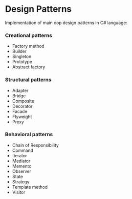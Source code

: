 # Design Patterns
Implementation of main oop design patterns in C# language:

### Creational patterns
* Factory method
* Builder
* Singleton
* Prototype
* Abstract factory

### Structural patterns
* Adapter
* Bridge
* Composite
* Decorator
* Facade
* Flyweight
* Proxy

### Behavioral patterns
* Chain of Responsibility
* Command
* Iterator
* Mediator
* Memento
* Observer
* State
* Strategy
* Template method
* Visitor
